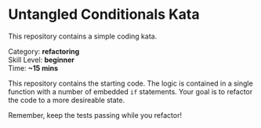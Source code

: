 # Untangled Conditionals Kata

This repository contains a simple coding kata.

Category: **refactoring**<br>
Skill Level: **beginner**<br>
Time: **~15 mins**

This repository contains the starting code.
The logic is contained in a single function with a number of embedded `if` statements.
Your goal is to refactor the code to a more desireable state.

Remember, keep the tests passing while you refactor!
